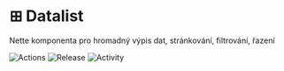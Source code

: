 # ⊞ Datalist
Nette komponenta pro hromadný výpis dat, stránkování, filtrování, řazení

![Actions](https://github.com/liquiddesign/datalist/actions/workflows/php.yml/badge.svg)
![Release](https://img.shields.io/github/v/tag/liquiddesign/datalist)
![Activity](https://img.shields.io/github/last-commit/liquiddesign/datalist)
